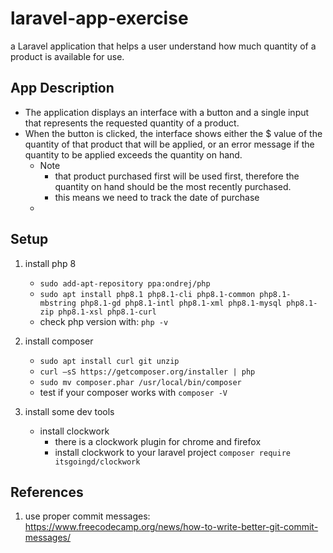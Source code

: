 # laravel-app-exercise

a Laravel application that helps a user understand how much quantity of a product is available for use.

## App Description

-   The application displays an interface with a button and a single input that represents the requested quantity of a product.
-   When the button is clicked, the interface shows either the \$ value of the quantity of that product that will be applied, or an error message if the quantity to be applied exceeds the quantity on hand.
    -   Note
        -   that product purchased first will be used first, therefore the quantity on hand should be the most recently purchased.
        -   this means we need to track the date of purchase
    -

## Setup

1. install php 8

    - `sudo add-apt-repository ppa:ondrej/php`
    - `sudo apt install php8.1 php8.1-cli php8.1-common php8.1-mbstring php8.1-gd php8.1-intl php8.1-xml php8.1-mysql php8.1-zip php8.1-xsl php8.1-curl`
    - check php version with: `php -v`

2. install composer

    - `sudo apt install curl git unzip`
    - `curl –sS https://getcomposer.org/installer | php`
    - `sudo mv composer.phar /usr/local/bin/composer`
    - test if your composer works with `composer -V`

3. install some dev tools
    - install clockwork 
        - there is a clockwork plugin for chrome and firefox
        - install clockwork to your laravel project `composer require itsgoingd/clockwork`


## References

1. use proper commit messages: https://www.freecodecamp.org/news/how-to-write-better-git-commit-messages/
